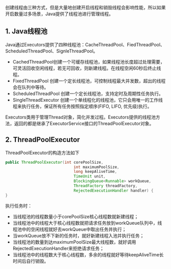 创建线程由三种方式，但是大量地创建开启线程和销毁线程会影响性能，所以如果开启数量过多场景，Java提供了线程池进行管理线程。

## 1. Java线程池

Java通过Executors提供了四种线程池：CacheThreadPool、FiedThreadPool、ScheduledThreadPool、SignleThreadPool。

- CachedThreadPool创建一个可缓存线程池，如果线程池长度超过处理需要，可灵活回收空闲线程，若无可回收，则新建线程。在线程空闲60秒后终止线程。
- FixedThreadPool 创建一个定长线程池，可控制线程最大并发数，超出的线程会在队列中等待。
- ScheduledThreadPool 创建一个定长线程池，支持定时及周期性任务执行。
- SingleThreadExecutor 创建一个单线程化的线程池，它只会用唯一的工作线程来执行任务，保证所有任务按照指定顺序(FIFO, LIFO, 优先级)执行。

Executors类用于管理Thread对象，简化并发过程。Executors提供的线程池方法，返回的都是继承了ExecutorService接口的ThreadPoolExecutor对象。

## 2. ThreadPoolExecutor

ThreadPoolExecutor的构造方法如下

```java
public ThreadPoolExecutor(int corePoolSize,
                              int maximumPoolSize,
                              long keepAliveTime,
                              TimeUnit unit,
                              BlockingQueue<Runnable> workQueue,
                              ThreadFactory threadFactory,
                              RejectedExecutionHandler handler) {    
}
```

执行任务时：

- 当线程池的线程数量小于corePoolSize核心线程数就新建线程；
- 当线程池中的线程大于核心线程数就把请求任务放到workQueue队列中，线程池中的空闲线程就好去workQueue中取出任务并执行；
- 当workQueue放不下新的任务时，就好新建线程入池并执行任务；
- 当线程池的数量到达maximumPoolSize最大线程数，就好调用RejectedExecutionHandler来拒绝请求任务；
- 当线程池中的线程数大于核心线程数，多余的线程就好等待keepAliveTime长时间后自行销毁。

